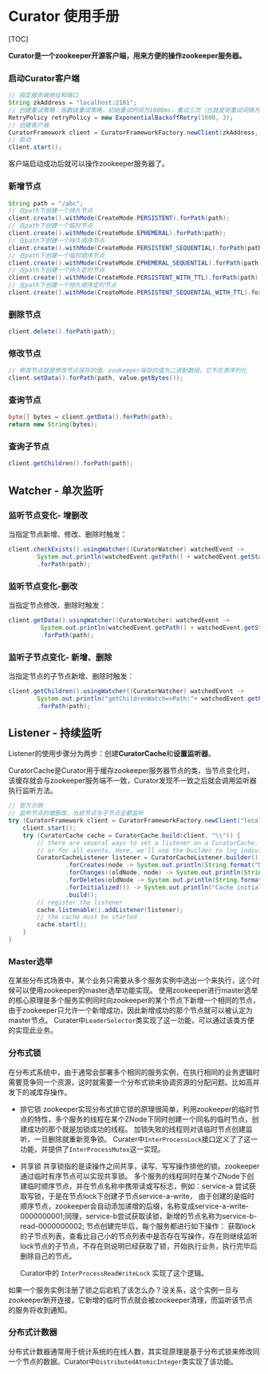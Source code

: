 # Curator 使用手册

[TOC]

**Curator是一个zookeeper开源客户端，用来方便的操作zookeeper服务器。**



### 启动Curator客户端

```java
// 指定服务端地址和端口
String zkAddress = "localhost:2181";
// 创建重试策略：指数级重试策略，初始重试时间为1000ms，重试三次（也就是说重试间隔为1000ms,2000ms,4000ms）
RetryPolicy retryPolicy = new ExponentialBackoffRetry(1000, 3);
// 创建客户端
CuratorFramework client = CuratorFrameworkFactory.newClient(zkAddress, retryPolicy);
// 启动
client.start();
```

客户端启动成功后就可以操作zookeeper服务器了。

### 新增节点

```java
String path = "/abc";
// 在path下创建一个持久节点
client.create().withMode(CreateMode.PERSISTENT).forPath(path);
// 在path下创建一个临时节点
client.create().withMode(CreateMode.EPHEMERAL).forPath(path);
// 在path下创建一个持久顺序节点
client.create().withMode(CreateMode.PERSISTENT_SEQUENTIAL).forPath(path);
// 在path下创建一个临时顺序节点
client.create().withMode(CreateMode.EPHEMERAL_SEQUENTIAL).forPath(path);
// 在path下创建一个持久定时节点
client.create().withMode(CreateMode.PERSISTENT_WITH_TTL).forPath(path);
// 在path下创建一个持久顺序定时节点
client.create().withMode(CreateMode.PERSISTENT_SEQUENTIAL_WITH_TTL).forPath(path);
```



### 删除节点

```java
client.delete().forPath(path);
```

### 修改节点

```java
// 修改节点就是修改节点保存的值，zookeeper保存的值为二进制数组，它不负责序列化
client.setData().forPath(path, value.getBytes());
```

### 查询节点

```java
byte[] bytes = client.getData().forPath(path);
return new String(bytes);
```

### 查询子节点

```java
client.getChildren().forPath(path);
```



## Watcher - 单次监听

### 监听节点变化- 增删改

当指定节点新增、修改、删除时触发：

```java
client.checkExists().usingWatcher((CuratorWatcher) watchedEvent ->
        System.out.println(watchedEvent.getPath() + watchedEvent.getState() + watchedEvent.getType()))
        .forPath(path);
```

### 监听节点变化-删改

当指定节点修改、删除时触发：

```java
client.getData().usingWatcher((CuratorWatcher) watchedEvent ->
         System.out.println(watchedEvent.getPath() + watchedEvent.getState() + watchedEvent.getType()))
         .forPath(path);
```

### 监听子节点变化- 新增、删除

当指定节点的子节点新增、删除时触发：

```java
client.getChildren().usingWatcher((CuratorWatcher) watchedEvent ->
        System.out.println("getChildrenWatch=>Path:"+ watchedEvent.getPath() +",state:"+ watchedEvent.getState() + ",type:"+watchedEvent.getType()))
        .forPath(path);
```



## Listener - 持续监听

Listener的使用步骤分为两步：创建**CuratorCache**和**设置监听器**。

CuratorCache是Curator用于缓存zookeeper服务器节点的类，当节点变化时，该缓存就会与zookeeper服务端不一致，Curator发现不一致之后就会调用监听器执行监听方法。

```java
// 官方示例
// 监听节点的增删改，当前节点与子节点全都监听
try (CuratorFramework client = CuratorFrameworkFactory.newClient("localhost:2181", new ExponentialBackoffRetry(1000, 3))) {
    client.start();
    try (CuratorCache cache = CuratorCache.build(client, "\\")) {
        // there are several ways to set a listener on a CuratorCache. You can watch for individual events
        // or for all events. Here, we'll use the builder to log individual cache actions
        CuratorCacheListener listener = CuratorCacheListener.builder()
                .forCreates(node -> System.out.println(String.format("Node created: [%s]", node)))
                .forChanges((oldNode, node) -> System.out.println(String.format("Node changed. Old: [%s] New: [%s]", oldNode, node)))
                .forDeletes(oldNode -> System.out.println(String.format("Node deleted. Old value: [%s]", oldNode)))
                .forInitialized(() -> System.out.println("Cache initialized"))
                .build();
        // register the listener
        cache.listenable().addListener(listener);
        // the cache must be started
        cache.start();
    }
}
```





### Master选举

在某些分布式场景中，某个业务只需要从多个服务实例中选出一个来执行，这个时候可以使用zookeeper的master选举功能实现。
使用zookeeper进行master选举的核心原理是多个服务实例同时向zookeeper的某个节点下新增一个相同的节点，由于zookeeper只允许一个新增成功，因此新增成功的那个节点就可以被认定为master节点。
Curater中`LeaderSelector`类实现了这一功能，可以通过该类方便的实现此业务。

### 分布式锁

在分布式系统中，由于通常会部署多个相同的服务实例，在执行相同的业务逻辑时需要竞争同一个资源，这时就需要一个分布式锁来协调资源的分配问题。比如高并发下的减库存操作。

- 排它锁
    zookeeper实现分布式排它锁的原理很简单，利用zookeeper的临时节点的特性，多个服务的线程在某个ZNode下同时创建一个同名的临时节点，创建成功的那个就是加锁成功的线程。
    加锁失败的线程则对该临时节点创建监听，一旦删除就重新竞争锁。
    Curater中`InterProcessLock`接口定义了了这一功能，并提供了`InterProcessMutex`这一实现。
    
- 共享锁
    共享锁指的是读操作之间共享，读写、写写操作排他的锁。zookeeper通过临时有序节点可以实现共享锁。
    多个服务的线程同时在某个ZNode下创建临时顺序节点，并在节点名称中携带读或写标志，例如：service-a 尝试获取写锁，于是在节点lock下创建子节点service-a-write，
    由于创建的是临时顺序节点，zookeeper会自动添加递增的后缀，名称变成service-a-write-0000000001;同理，service-b尝试获取读锁，新增的节点名称为service-b-read-0000000002;
    节点创建完毕后，每个服务都进行如下操作：
    获取lock的子节点列表，查看比自己小的节点列表中是否存在写操作，存在则继续监听lock节点的子节点，不存在则说明已经获取了锁，开始执行业务，执行完毕后删除自己的节点。
    
    Curator中的 `InterProcessReadWriteLock` 实现了这个逻辑。
    

如果一个服务实例注册了锁之后宕机了该怎么办？没关系，这个实例一旦与zookeeper断开连接，它新增的临时节点就会被zookeeper清理，而监听该节点的服务将收到通知。

### 分布式计数器

分布式计数器通常用于统计系统的在线人数，其实现原理是基于分布式锁来修改同一个节点的数据。Curator中`DistributedAtomicInteger`类实现了该功能。


